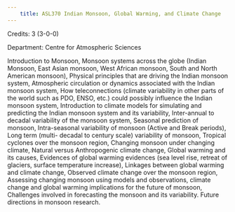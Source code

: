 ```yaml
---
    title: ASL370 Indian Monsoon, Global Warming, and Climate Change
---
```

Credits: 3 (3-0-0)

Department: Centre for Atmospheric Sciences

Introduction to Monsoon, Monsoon systems across the globe (Indian Monsoon, East Asian monsoon, West African monsoon, South and North American monsoon), Physical principles that are driving the Indian monsoon system, Atmospheric circulation or dynamics associated with the Indian monsoon system, How teleconnections (climate variability in other parts of the world such as PDO, ENSO, etc.) could possibly influence the Indian monsoon system, Introduction to climate models for simulating and predicting the Indian monsoon system and its variability, Inter-annual to decadal variability of the monsoon system, Seasonal prediction of monsoon, Intra-seasonal variability of monsoon (Active and Break periods), Long term (multi- decadal to century scale) variability of monsoon, Tropical cyclones over the monsoon region, Changing monsoon under changing climate, Natural versus Anthropogenic climate change, Global warming and its causes, Evidences of global warming evidences (sea level rise, retreat of glaciers, surface temperature increase), Linkages between global warming and climate change, Observed climate change over the monsoon region, Assessing changing monsoon using models and observations, climate change and global warming implications for the future of monsoon, Challenges involved in forecasting the monsoon and its variability. Future directions in monsoon research.